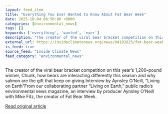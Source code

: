 ```yaml
---
layout: feed_item
title: "Everything You Ever Wanted to Know About Fat Bear Week"
date: 2025-10-04 08:50:00 +0000
categories: [environmental_news]
tags: []
keywords: ['everything', 'wanted', 'ever']
description: "The creator of the viral bear bracket competition on this year’s 1,200-pound winner, Chunk, how bears are interacting differently this season and why salmon ..."
external_url: https://insideclimatenews.org/news/04102025/fat-bear-week/
is_feed: true
source_feed: "Inside Climate News"
feed_category: "environmental_news"
---
```


The creator of the viral bear bracket competition on this year’s 1,200-pound winner, Chunk, how bears are interacting differently this season and why salmon are the gift that keep on giving.Interview by Aynsley O’Neill, “Living on Earth”From our collaborating partner “Living on Earth,” public radio’s environmental news magazine, an interview by producer Aynsley O’Neill with Mike Fitz, the creator of Fat Bear Week.&nbsp;

[Read original article](https://insideclimatenews.org/news/04102025/fat-bear-week/)

